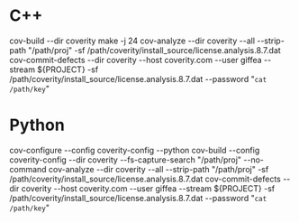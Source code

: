 # C++
cov-build --dir coverity make -j 24
cov-analyze --dir coverity --all --strip-path "/path/proj" -sf /path/coverity/install_source/license.analysis.8.7.dat
cov-commit-defects --dir coverity --host coverity.com --user giffea --stream ${PROJECT} -sf
/path/coverity/install_source/license.analysis.8.7.dat --password "`cat /path/key`"

# Python
cov-configure --config coverity-config --python
cov-build --config coverity-config --dir coverity --fs-capture-search "/path/proj" --no-command
cov-analyze --dir coverity --all --strip-path "/path/proj" -sf /path/coverity/install_source/license.analysis.8.7.dat
cov-commit-defects --dir coverity --host coverity.com --user giffea --stream ${PROJECT} -sf /path/coverity/install_source/license.analysis.8.7.dat --password "`cat /path/key`"
<!--stackedit_data:
eyJoaXN0b3J5IjpbMjc4ODMzNDQ3LDczMDk5ODExNl19
-->